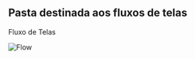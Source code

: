 <h2>Pasta destinada aos fluxos de telas </h2>
<p>Fluxo de Telas</p>
<img src="/FluxoTelas.png" alt="Flow">
